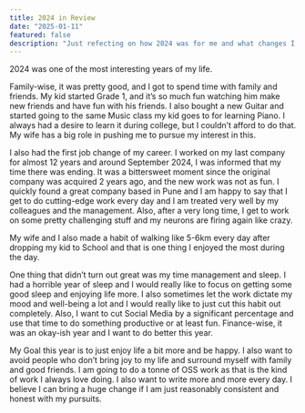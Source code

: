 ```yaml
---
title: 2024 in Review
date: "2025-01-11"
featured: false
description: "Just refecting on how 2024 was for me and what changes I brought in my life"
---
```


2024 was one of the most interesting years of my life.

Family-wise, it was pretty good, and I got to spend time with family and friends. My kid started Grade 1, and it’s so much fun watching him make new friends and have fun with his friends. I also bought a new Guitar and started going to the same Music class my kid goes to for learning Piano. I always had a desire to learn it during college, but I couldn’t afford to do that. My wife has a big role in pushing me to pursue my interest in this.

I also had the first job change of my career. I worked on my last company for almost 12 years and around September 2024, I was informed that my time there was ending. It was a bittersweet moment since the original company was acquired 2 years ago, and the new work was not as fun. I quickly found a great company based in Pune and I am happy to say that I get to do cutting-edge work every day and I am treated very well by my colleagues and the management. Also, after a very long time, I get to work on some pretty challenging stuff and my neurons are firing again like crazy.

My wife and I also made a habit of walking like 5-6km every day after dropping my kid to School and that is one thing I enjoyed the most during the day.

One thing that didn’t turn out great was my time management and sleep. I had a horrible year of sleep and I would really like to focus on getting some good sleep and enjoying life more. I also sometimes let the work dictate my mood and well-being a lot and I would really like to just cut this habit out completely. Also, I want to cut Social Media by a significant percentage and use that time to do something productive or at least fun.
Finance-wise, it was an okay-ish year and I want to do better this year.

My Goal this year is to just enjoy life a bit more and be happy. I also want to avoid people who don’t bring joy to my life and surround myself with family and good friends. I am going to do a tonne of OSS work as that is the kind of work I always love doing. I also want to write more and more every day. I believe I can bring a huge change if I am just reasonably consistent and honest with my pursuits.


